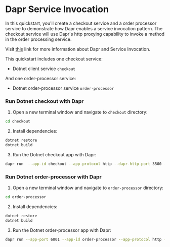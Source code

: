 # Dapr Service Invocation

In this quickstart, you'll create a checkout service and a order processor service to demonstrate how Dapr enables a service invocation pattern. The checkout service will use Dapr's http proxying capability to invoke a method in the order processing service.

Visit [this](https://docs.dapr.io/developing-applications/building-blocks/service-invocation/) link for more information about Dapr and Service Invocation.

This quickstart includes one checkout service:

- Dotnet client service `checkout` 

And one order-processor service: 
 
- Dotnet order-processor service `order-processor`

### Run Dotnet checkout with Dapr

1. Open a new terminal window and navigate to `checkout` directory: 

```bash
cd checkout
```

2. Install dependencies: 

<!-- STEP
name: Install Dotnet dependencies
working_dir: ./checkout
-->

```bash
dotnet restore
dotnet build
```

3. Run the Dotnet checkout app with Dapr: 
    
```bash
dapr run  --app-id checkout --app-protocol http --dapr-http-port 3500 -- dotnet run
```

<!-- END_STEP -->
### Run Dotnet order-processor with Dapr

1. Open a new terminal window and navigate to `order-processor` directory: 

```bash
cd order-processor
```

2. Install dependencies: 

<!-- STEP
name: Install Dotnet dependencies
working_dir: ./order-processor
-->

```bash
dotnet restore
dotnet build
```

3. Run the Dotnet order-processor app with Dapr: 

```bash
dapr run --app-port 6001 --app-id order-processor --app-protocol http --dapr-http-port 3501 -- dotnet run
```

<!-- END_STEP -->
